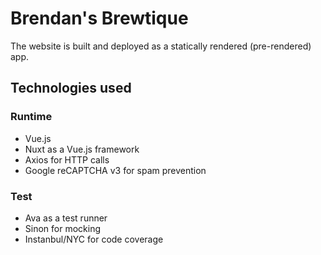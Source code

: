 # Brendan's Brewtique
The website is built and deployed as a statically rendered (pre-rendered) app.

## Technologies used

### Runtime
* Vue.js
* Nuxt as a Vue.js framework
* Axios for HTTP calls
* Google reCAPTCHA v3 for spam prevention

### Test
* Ava as a test runner
* Sinon for mocking
* Instanbul/NYC for code coverage

